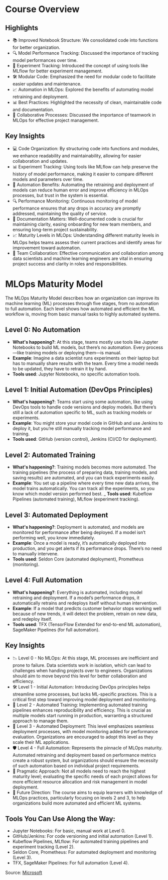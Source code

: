# Course Overview
## Highlights
- 📚 Improved Notebook Structure: We consolidated code into functions for better organization.
- 🔍 Model Performance Tracking: Discussed the importance of tracking model performances over time.
- 🎯 Experiment Tracking: Introduced the concept of using tools like MLflow for better experiment management.
- 🛠️ Modular Code: Emphasized the need for modular code to facilitate easier updates and maintenance.
- 📈 Automation in MLOps: Explored the benefits of automating model retraining and deployment.
- 📊 Best Practices: Highlighted the necessity of clean, maintainable code and documentation.
- 🤝 Collaborative Processes: Discussed the importance of teamwork in MLOps for effective project management.
## Key Insights
- 💻 Code Organization: By structuring code into functions and modules, we enhance readability and maintainability, allowing for easier collaboration and updates.
- 📊 Experiment Tracking: Using tools like MLflow can help preserve the history of model performance, making it easier to compare different models and parameters over time.
- 🔄 Automation Benefits: Automating the retraining and deployment of models can reduce human error and improve efficiency in MLOps processes, but trust in the system is essential.
- 🔍 Performance Monitoring: Continuous monitoring of model performance ensures that any drops in accuracy are promptly addressed, maintaining the quality of service.
- 📝 Documentation Matters: Well-documented code is crucial for maintaining clarity, easing onboarding for new team members, and ensuring long-term project sustainability.
- 📈 Maturity Levels in MLOps: Understanding different maturity levels in MLOps helps teams assess their current practices and identify areas for improvement toward automation.
- 🤝 Team Collaboration: Effective communication and collaboration among data scientists and machine learning engineers are vital in ensuring project success and clarity in roles and responsibilities.


# MLOps Maturity Model
The MLOps Maturity Model describes how an organization can improve its machine learning (ML) processes through five stages, from no automation to full automation. Each level shows how automated and efficient the ML workflow is, moving from basic manual tasks to highly automated systems.

## Level 0: No Automation
- **What's happening?**: At this stage, teams mostly use tools like Jupyter Notebooks to build ML models, but there’s no automation. Every process—like training models or deploying them—is manual.
- **Example**: Imagine a data scientist runs experiments on their laptop but has to manually share results with the team. Every time a model needs to be updated, they have to retrain it by hand.
- **Tools used**: Jupyter Notebooks, no specific automation tools.

## Level 1: Initial Automation (DevOps Principles)
- **What's happening?**: Teams start using some automation, like using DevOps tools to handle code versions and deploy models. But there’s still a lack of automation specific to ML, such as tracking models or experiments.
- **Example**: You might store your model code in GitHub and use Jenkins to deploy it, but you’re still manually tracking model performance and training.
- **Tools used**: GitHub (version control), Jenkins (CI/CD for deployment).

## Level 2: Automated Training
- **What's happening?**: Training models becomes more automated. The training pipelines (the process of preparing data, training models, and saving results) are automated, and you can track experiments easily.
- **Example**: You set up a pipeline where every time new data arrives, the model trains automatically. You can track all the experiments, so you know which model version performed best.
_ **Tools used**: Kubeflow Pipelines (automated training), MLflow (experiment tracking).

## Level 3: Automated Deployment
- **What's happening?**: Deployment is automated, and models are monitored for performance after being deployed. If a model isn’t performing well, you know immediately.
- **Example**: Once a model is ready, it’s automatically deployed into production, and you get alerts if its performance drops. There’s no need to manually intervene.
- **Tools used**: Seldon Core (automated deployment), Prometheus (monitoring).

## Level 4: Full Automation
- **What's happening?**: Everything is automated, including model retraining and deployment. If a model’s performance drops, it automatically retrains and redeploys itself without human intervention.
- **Example**: If a model that predicts customer behavior stops working well because of new trends, it will detect the problem, retrain on new data, and redeploy itself.
- **Tools used**: TFX (TensorFlow Extended for end-to-end ML automation), SageMaker Pipelines (for full automation).

## Key Insights
- 📉 Level 0 - No MLOps: At this stage, ML processes are inefficient and prone to failure. Data scientists work in isolation, which can lead to challenges when handing projects over to engineers. Organizations should aim to move beyond this level for better collaboration and efficiency.
- 🛠️ Level 1 - Initial Automation: Introducing DevOps principles helps streamline some processes, but lacks ML-specific practices. This is a critical first step toward improving model deployment and monitoring.
- 🔧 Level 2 - Automated Training: Implementing automated training pipelines enhances reproducibility and efficiency. This is crucial as multiple models start running in production, warranting a structured approach to manage them.
- 🚀 Level 3 - Automated Deployment: This level emphasizes seamless deployment processes, with model monitoring added for performance evaluation. Organizations are encouraged to adopt this level as they scale their ML applications.
- 🛡️ Level 4 - Full Automation: Represents the pinnacle of MLOps maturity. Automated retraining and deployment based on performance metrics create a robust system, but organizations should ensure the necessity of such automation based on individual project requirements.
- 🧩 Pragmatic Approach: Not all models need to reach the highest maturity level; evaluating the specific needs of each project allows for more efficient resource allocation and risk management in model deployment.
- 🔄 Future Direction: The course aims to equip learners with knowledge of MLOps practices, particularly focusing on levels 2 and 3, to help organizations build more automated and efficient ML systems.

## Tools You Can Use Along the Way:
- Jupyter Notebooks: For basic, manual work at Level 0.
- GitHub/Jenkins: For code versioning and initial automation (Level 1).
- Kubeflow Pipelines, MLflow: For automated training pipelines and experiment tracking (Level 2).
- Seldon Core, Prometheus: For automated deployment and monitoring (Level 3).
- TFX, SageMaker Pipelines: For full automation (Level 4).

Source: [Microsoft](https://learn.microsoft.com/en-us/azure/architecture/ai-ml/guide/mlops-maturity-model)